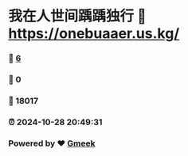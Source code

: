 # 我在人世间踽踽独行 :link: https://onebuaaer.us.kg/ 
### :page_facing_up: [6](https://onebuaaer.us.kg//tag.html) 
### :speech_balloon: 0 
### :hibiscus: 18017 
### :alarm_clock: 2024-10-28 20:49:31 
### Powered by :heart: [Gmeek](https://github.com/Meekdai/Gmeek)
